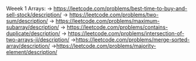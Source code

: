 Weeek 1 Arrays:
-> https://leetcode.com/problems/best-time-to-buy-and-sell-stock/description/
-> https://leetcode.com/problems/two-sum/description/
-> https://leetcode.com/problems/maximum-subarray/description/
-> https://leetcode.com/problems/contains-duplicate/description/
-> https://leetcode.com/problems/intersection-of-two-arrays-ii/description/
->https://leetcode.com/problems/merge-sorted-array/description/
->https://leetcode.com/problems/majority-element/description/

